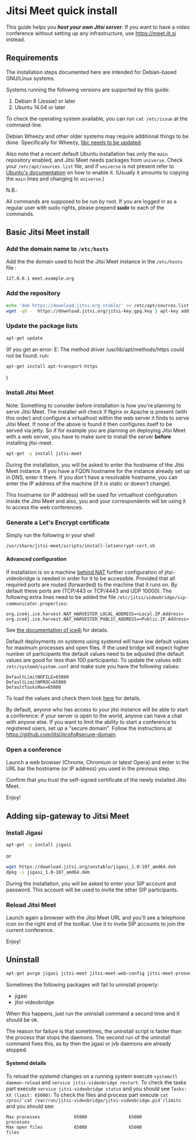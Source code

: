 # Jitsi Meet quick install

This guide helps you  ___host your own Jitsi server___. If you want to have a video conference without setting up any infrastructure, use https://meet.jit.si instead.

## Requirements

The installation steps documented here are intended for Debian-based GNU/Linux systems.

Systems running the following versions are supported by this guide:

1. Debian 8 (Jessie) or later
1. Ubuntu 14.04 or later

To check the operating system available, you can run `cat /etc/issue` at the command-line.

Debian Wheezy and other older systems may require additional things to be done. Specifically for Wheezy, [libc needs to be updated](http://lists.jitsi.org/pipermail/users/2015-September/010064.html).

Also note that a recent default Ubuntu installation has only the `main` repository enabled, and Jitsi Meet needs packages from `universe`. Check your `/etc/apt/sources.list` file, and if `universe` is not present refer to [Ubuntu's documentation](https://help.ubuntu.com/community/Repositories/Ubuntu) on how to enable it. (Usually it amounts to copying the `main` lines and changing to `universe`.)

N.B.:

All commands are supposed to be run by root. If you are logged in as a regular user with sudo rights, please prepend ___sudo___ to each of the commands.

## Basic Jitsi Meet install

### Add the domain name to `/etc/hosts`

Add the the domain used to host the Jitsi Meet instance in the `/etc/hosts` file :

    127.0.0.1 meet.example.org

### Add the repository
```sh
echo 'deb https://download.jitsi.org stable/' >> /etc/apt/sources.list.d/jitsi-stable.list
wget -qO -  https://download.jitsi.org/jitsi-key.gpg.key | apt-key add -
```

### Update the package lists

```sh
apt-get update
```

(If you get an error:
E: The method driver /usr/lib/apt/methods/https could not be found.
run:
```sh
apt-get install apt-transport-https
```
)

### Install Jitsi Meet

Note: Something to consider before installation is how you're planning to serve Jitsi Meet. The installer will check if Nginx or Apache is present (with this order) and configure a virtualhost within the web server it finds to serve Jitsi Meet. If none of the above is found it then configures itself to be served via jetty. So if for example you are planning on deploying Jitsi Meet with a web server, you have to make sure to install the server **before** installing jitsi-meet.

```sh
apt-get -y install jitsi-meet
```

During the installation, you will be asked to enter the hostname of the Jitsi Meet instance. If you have a FQDN hostname for the instance already set up in DNS, enter it there. If you don't have a resolvable hostname, you can enter the IP address of the machine (if it is static or doesn't change).

This hostname (or IP address) will be used for virtualhost configuration inside the Jitsi Meet and also, you and your correspondents will be using it to access the web conferences.

### Generate a Let's Encrypt certificate

Simply run the following in your shell

```sh
/usr/share/jitsi-meet/scripts/install-letsencrypt-cert.sh
```

#### Advanced configuration
If installation is on a machine [behind NAT](https://github.com/jitsi/jitsi-meet/blob/master/doc/faq.md) further configuration of jitsi-videobridge is needed in order for it to be accessible.
Provided that all required ports are routed (forwarded) to the machine that it runs on. By default these ports are (TCP/443 or TCP/4443 and UDP 10000).
The following extra lines need to be added the file `/etc/jitsi/videobridge/sip-communicator.properties`:
```
org.ice4j.ice.harvest.NAT_HARVESTER_LOCAL_ADDRESS=<Local.IP.Address>
org.ice4j.ice.harvest.NAT_HARVESTER_PUBLIC_ADDRESS=<Public.IP.Address>
```
See [the documentation of ice4j](https://github.com/jitsi/ice4j/blob/master/doc/configuration.md)
for details.

Default deployments on systems using systemd will have low default values for maximum processes and open files. If the used bridge will expect higher number of participants the default values need to be adjusted (the default values are good for less than 100 participants).
To update the values edit `/etc/systemd/system.conf` and make sure you have the following values:
```
DefaultLimitNOFILE=65000
DefaultLimitNPROC=65000
DefaultTasksMax=65000
```
To load the values and check them look [here](#systemd-details) for details.

By default, anyone who has access to your jitsi instance will be able to start a conference: if your server is open to the world, anyone can have a chat with anyone else. If you want to limit the ability to start a conference to registered users, set up a "secure domain". Follow the instructions at https://github.com/jitsi/jicofo#secure-domain.

### Open a conference

Launch a web browser (Chrome, Chromium or latest Opera) and enter in the URL bar the hostname (or IP address) you used in the previous step.

Confirm that you trust the self-signed certificate of the newly installed Jitsi Meet.

Enjoy!

## Adding sip-gateway to Jitsi Meet

### Install Jigasi

```sh
apt-get -y install jigasi
```
or

```sh
wget https://download.jitsi.org/unstable/jigasi_1.0-107_amd64.deb
dpkg -i jigasi_1.0-107_amd64.deb
```

During the installation, you will be asked to enter your SIP account and password. This account will be used to invite the other SIP participants.

### Reload Jitsi Meet

Launch again a browser with the Jitsi Meet URL and you'll see a telephone icon on the right end of the toolbar. Use it to invite SIP accounts to join the current conference.

Enjoy!

## Uninstall

```sh
apt-get purge jigasi jitsi-meet jitsi-meet-web-config jitsi-meet-prosody jitsi-meet-turnserver jitsi-meet-web jicofo jitsi-videobridge
```

Sometimes the following packages will fail to uninstall properly:

- jigasi
- jitsi-videobridge

When this happens, just run the uninstall command a second time and it should be ok.

The reason for failure is that sometimes, the uninstall script is faster than the process that stops the daemons. The second run of the uninstall command fixes this, as by then the jigasi or jvb daemons are already stopped.

#### Systemd details
To reload the systemd changes on a running system execute `systemctl daemon-reload` and `service jitsi-videobridge restart`.
To check the tasks part execute `service jitsi-videobridge status` and you should see `Tasks: XX (limit: 65000)`.
To check the files and process part execute ```cat /proc/`cat /var/run/jitsi-videobridge/jitsi-videobridge.pid`/limits``` and you should see:
```
Max processes             65000                65000                processes
Max open files            65000                65000                files
```
